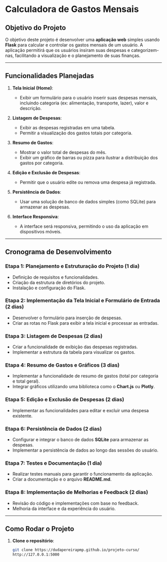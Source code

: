 # Calculadora de Gastos Mensais

## Objetivo do Projeto

O objetivo deste projeto é desenvolver uma **aplicação web** simples usando **Flask** para calcular e controlar os gastos mensais de um usuário. A aplicação permitirá que os usuários insiram suas despesas e categorizem-nas, facilitando a visualização e o planejamento de suas finanças.

---

## Funcionalidades Planejadas

1. **Tela Inicial (Home)**:
   - Exibir um formulário para o usuário inserir suas despesas mensais, incluindo categoria (ex: alimentação, transporte, lazer), valor e descrição.
   
2. **Listagem de Despesas**:
   - Exibir as despesas registradas em uma tabela.
   - Permitir a visualização dos gastos totais por categoria.

3. **Resumo de Gastos**:
   - Mostrar o valor total de despesas do mês.
   - Exibir um gráfico de barras ou pizza para ilustrar a distribuição dos gastos por categoria.

4. **Edição e Exclusão de Despesas**:
   - Permitir que o usuário edite ou remova uma despesa já registrada.

5. **Persistência de Dados**:
   - Usar uma solução de banco de dados simples (como SQLite) para armazenar as despesas.

6. **Interface Responsiva**:
   - A interface será responsiva, permitindo o uso da aplicação em dispositivos móveis.

---

## Cronograma de Desenvolvimento

### Etapa 1: Planejamento e Estruturação do Projeto (1 dia)
- Definição de requisitos e funcionalidades.
- Criação da estrutura de diretórios do projeto.
- Instalação e configuração do Flask.

### Etapa 2: Implementação da Tela Inicial e Formulário de Entrada (2 dias)
- Desenvolver o formulário para inserção de despesas.
- Criar as rotas no Flask para exibir a tela inicial e processar as entradas.

### Etapa 3: Listagem de Despesas (2 dias)
- Criar a funcionalidade de exibição das despesas registradas.
- Implementar a estrutura da tabela para visualizar os gastos.

### Etapa 4: Resumo de Gastos e Gráficos (3 dias)
- Implementar a funcionalidade de resumo de gastos (total por categoria e total geral).
- Integrar gráficos utilizando uma biblioteca como o **Chart.js** ou **Plotly**.

### Etapa 5: Edição e Exclusão de Despesas (2 dias)
- Implementar as funcionalidades para editar e excluir uma despesa existente.
  
### Etapa 6: Persistência de Dados (2 dias)
- Configurar e integrar o banco de dados **SQLite** para armazenar as despesas.
- Implementar a persistência de dados ao longo das sessões do usuário.

### Etapa 7: Testes e Documentação (1 dia)
- Realizar testes manuais para garantir o funcionamento da aplicação.
- Criar a documentação e o arquivo **README.md**.

### Etapa 8: Implementação de Melhorias e Feedback (2 dias)
- Revisão do código e implementações com base no feedback.
- Melhoria da interface e da experiência do usuário.

---

## Como Rodar o Projeto

1. **Clone o repositório**:
   ```bash
   git clone https://dudapereirapmp.github.io/projeto-curso/
   http://127.0.0.1:5000

